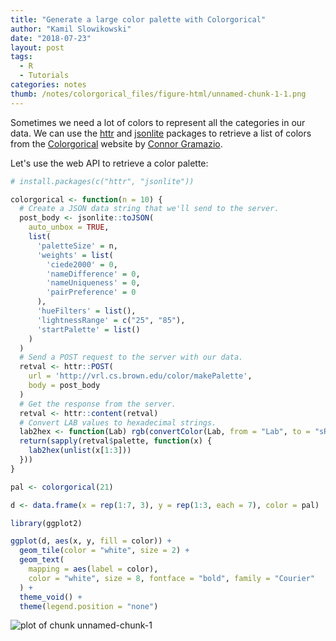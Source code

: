 ```yaml
---
title: "Generate a large color palette with Colorgorical"
author: "Kamil Slowikowski"
date: "2018-07-23"
layout: post
tags:
  - R
  - Tutorials
categories: notes
thumb: /notes/colorgorical_files/figure-html/unnamed-chunk-1-1.png
---
```


Sometimes we need a lot of colors to represent all the categories in our data.
We can use the [httr] and [jsonlite] packages to retrieve a list of colors from
the [Colorgorical] website by [Connor Gramazio].

[Connor Gramazio]: https://github.com/connorgr

<!--more-->

Let's use the web API to retrieve a color palette:

[httr]: https://httr.r-lib.org
[jsonlite]: https://github.com/jeroen/jsonlite
[Colorgorical]: http://vrl.cs.brown.edu/color


```r
# install.packages(c("httr", "jsonlite"))

colorgorical <- function(n = 10) {
  # Create a JSON data string that we'll send to the server.
  post_body <- jsonlite::toJSON(
    auto_unbox = TRUE,
    list(
      'paletteSize' = n,
      'weights' = list(
        'ciede2000' = 0,
        'nameDifference' = 0,
        'nameUniqueness' = 0,
        'pairPreference' = 0
      ),
      'hueFilters' = list(),
      'lightnessRange' = c("25", "85"),
      'startPalette' = list()
    )
  )
  # Send a POST request to the server with our data.
  retval <- httr::POST(
    url = 'http://vrl.cs.brown.edu/color/makePalette',
    body = post_body
  )
  # Get the response from the server.
  retval <- httr::content(retval)
  # Convert LAB values to hexadecimal strings.
  lab2hex <- function(Lab) rgb(convertColor(Lab, from = "Lab", to = "sRGB"))
  return(sapply(retval$palette, function(x) {
    lab2hex(unlist(x[1:3]))
  }))
}

pal <- colorgorical(21)

d <- data.frame(x = rep(1:7, 3), y = rep(1:3, each = 7), color = pal)

library(ggplot2)

ggplot(d, aes(x, y, fill = color)) +
  geom_tile(color = "white", size = 2) +
  geom_text(
    mapping = aes(label = color),
    color = "white", size = 8, fontface = "bold", family = "Courier"
  ) +
  theme_void() +
  theme(legend.position = "none")
```

![plot of chunk unnamed-chunk-1](/notes/colorgorical_files/figure-html/unnamed-chunk-1-1.png)
